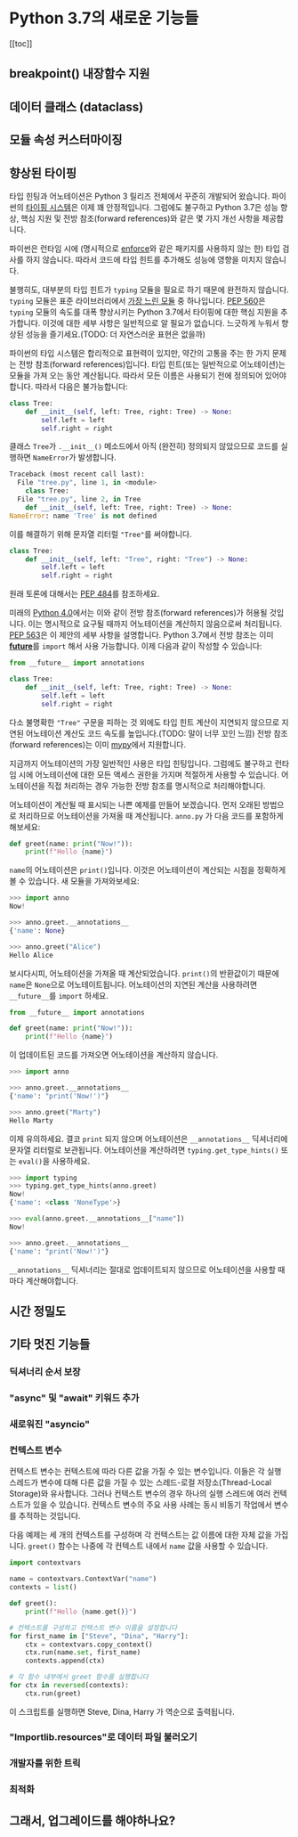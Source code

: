 # Python 3.7의 새로운 기능들

[[toc]]

## breakpoint() 내장함수 지원



## 데이터 클래스 (dataclass)



## 모듈 속성 커스터마이징



## 향상된 타이핑

타입 힌팅과 어노테이션은 Python 3 릴리즈 전체에서 꾸준히 개발되어 왔습니다.
파이썬의 [타이핑 시스템](https://www.youtube.com/watch?v=2xWhaALHTvU)은 이제 꽤 안정적입니다.
그럼에도 불구하고 Python 3.7은 성능 향상, 핵심 지원 및 전방 참조(forward references)와 같은 몇 가지 개선 사항을 제공합니다.

파이썬은 런타임 시에 (명시적으로 [enforce](https://pypi.org/project/enforce/)와 같은 패키지를 사용하지 않는 한) 타입 검사를 하지 않습니다.
따라서 코드에 타입 힌트를 추가해도 성능에 영향을 미치지 않습니다.

불행히도, 대부분의 타입 힌트가 `typing` 모듈을 필요로 하기 때문에 완전하지 않습니다.
`typing` 모듈은 표준 라이브러리에서 [가장 느린 모듈](https://www.python.org/dev/peps/pep-0560/#performance) 중 하나입니다.
[PEP 560](https://www.python.org/dev/peps/pep-0560/)은 `typing` 모듈의 속도를 대폭 향상시키는 Python 3.7에서 타이핑에 대한 핵심 지원을 추가합니다.
이것에 대한 세부 사항은 일반적으로 알 필요가 없습니다. 느긋하게 누워서 향상된 성능을 즐기세요.(TODO: 더 자연스러운 표현은 없을까)

파이썬의 타입 시스템은 합리적으로 표현력이 있지만, 약간의 고통을 주는 한 가지 문제는 전방 참조(forward references)입니다.
타입 힌트(또는 일반적으로 어노테이션)는 모듈을 가져 오는 동안 계산됩니다.
따라서 모든 이름은 사용되기 전에 정의되어 있어야합니다.
따라서 다음은 불가능합니다:

```python
class Tree:
    def __init__(self, left: Tree, right: Tree) -> None:
        self.left = left
        self.right = right
```

클래스 `Tree`가 `.__init__()` 메소드에서 아직 (완전히) 정의되지 않았으므로 코드를 실행하면 `NameError`가 발생합니다.

```python
Traceback (most recent call last):
  File "tree.py", line 1, in <module>
    class Tree:
  File "tree.py", line 2, in Tree
    def __init__(self, left: Tree, right: Tree) -> None:
NameError: name 'Tree' is not defined
```

이를 해결하기 위해 문자열 리터럴 `"Tree"`를 써야합니다.

```python
class Tree:
    def __init__(self, left: "Tree", right: "Tree") -> None:
        self.left = left
        self.right = right
```

원래 토론에 대해서는 [PEP 484](https://www.python.org/dev/peps/pep-0484/#forward-references)를 참조하세요.

미래의 [Python 4.0](http://www.curiousefficiency.org/posts/2014/08/python-4000.html)에서는 이와 같이 전방 참조(forward references)가 허용될 것입니다.
이는 명시적으로 요구될 때까지 어노테이션을 계산하지 않음으로써 처리됩니다.
[PEP 563](https://www.python.org/dev/peps/pep-0563/)은 이 제안의 세부 사항을 설명합니다.
Python 3.7에서 전방 참조는 이미 [__future__](https://docs.python.org/3/library/__future__.html)를 `import` 해서 사용 가능합니다.
이제 다음과 같이 작성할 수 있습니다:

```python
from __future__ import annotations

class Tree:
    def __init__(self, left: Tree, right: Tree) -> None:
        self.left = left
        self.right = right
```

다소 불명확한 `"Tree"` 구문을 피하는 것 외에도 타입 힌트 계산이 지연되지 않으므로 지연된 어노테이션 계산도 코드 속도를 높입니다.(TODO: 말이 너무 꼬인 느낌)
전방 참조(forward references)는 이미 [mypy](http://mypy-lang.org/)에서 지원합니다.

지금까지 어노테이션의 가장 일반적인 사용은 타입 힌팅입니다.
그럼에도 불구하고 런타임 시에 어노테이션에 대한 모든 액세스 권한을 가지며 적절하게 사용할 수 있습니다.
어노테이션을 직접 처리하는 경우 가능한 전방 참조를 명시적으로 처리해야합니다.

어노테이션이 계산될 때 표시되는 나쁜 예제를 만들어 보겠습니다.
먼저 오래된 방법으로 처리하므로 어노테이션을 가져올 때 계산됩니다.
`anno.py` 가 다음 코드를 포함하게 해보세요:

```python
def greet(name: print("Now!")):
    print(f"Hello {name}")
```

`name`의 어노테이션은 `print()`입니다.
이것은 어노테이션이 계산되는 시점을 정확하게 볼 수 있습니다.
새 모듈을 가져와보세요:

```python
>>> import anno
Now!

>>> anno.greet.__annotations__
{'name': None}

>>> anno.greet("Alice")
Hello Alice
```

보시다시피, 어노테이션을 가져올 때 계산되었습니다.
`print()`의 반환값이기 때문에 `name`은 `None`으로 어노테이트됩니다.
어노테이션의 지연된 계산을 사용하려면 `__future__`를 `import` 하세요.

```python
from __future__ import annotations

def greet(name: print("Now!")):
    print(f"Hello {name}")
```

이 업데이트된 코드를 가져오면 어노테이션을 계산하지 않습니다.

```python
>>> import anno

>>> anno.greet.__annotations__
{'name': "print('Now!')"}

>>> anno.greet("Marty")
Hello Marty
```

이제 유의하세요.
결코 `print` 되지 않으며 어노테이션은 `__annotations__` 딕셔너리에 문자열 리터럴로 보관됩니다.
어노테이션을 계산하려면 `typing.get_type_hints()` 또는 `eval()`을 사용하세요.

```python
>>> import typing
>>> typing.get_type_hints(anno.greet)
Now!
{'name': <class 'NoneType'>}

>>> eval(anno.greet.__annotations__["name"])
Now!

>>> anno.greet.__annotations__
{'name': "print('Now!')"}
```

`__annotations__` 딕셔너리는 절대로 업데이트되지 않으므로 어노테이션을 사용할 때마다 계산해야합니다.


## 시간 정밀도



## 기타 멋진 기능들



### 딕셔너리 순서 보장



### "async" 및 "await" 키워드 추가



### 새로워진 "asyncio"



### 컨텍스트 변수

컨텍스트 변수는 컨텍스트에 따라 다른 값을 가질 수 있는 변수입니다.
이들은 각 실행 스레드가 변수에 대해 다른 값을 가질 수 있는 스레드-로컬 저장소(Thread-Local Storage)와 유사합니다.
그러나 컨텍스트 변수의 경우 하나의 실행 스레드에 여러 컨텍스트가 있을 수 있습니다.
컨텍스트 변수의 주요 사용 사례는 동시 비동기 작업에서 변수를 추적하는 것입니다.

다음 예제는 세 개의 컨텍스트를 구성하며 각 컨텍스트는 값 이름에 대한 자체 값을 가집니다.
`greet()` 함수는 나중에 각 컨텍스트 내에서 `name` 값을 사용할 수 있습니다.

```python
import contextvars

name = contextvars.ContextVar("name")
contexts = list()

def greet():
    print(f"Hello {name.get()}")

# 컨텍스트를 구성하고 컨텍스트 변수 이름을 설정합니다
for first_name in ["Steve", "Dina", "Harry"]:
    ctx = contextvars.copy_context()
    ctx.run(name.set, first_name)
    contexts.append(ctx)

# 각 함수 내부에서 greet 함수를 실행합니다
for ctx in reversed(contexts):
    ctx.run(greet)
```

이 스크립트를 실행하면 Steve, Dina, Harry 가 역순으로 출력됩니다.

### "Importlib.resources"로 데이터 파일 불러오기



### 개발자를 위한 트릭



### 최적화



## 그래서, 업그레이드를 해야하나요?